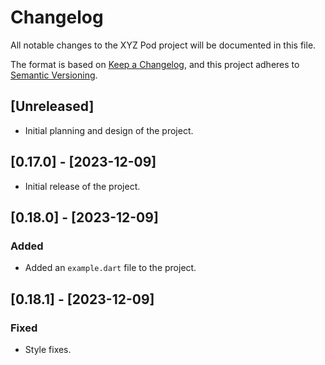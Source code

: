 # Changelog

All notable changes to the XYZ Pod project will be documented in this file.

The format is based on [Keep a Changelog](https://keepachangelog.com/en/1.0.0/),
and this project adheres to [Semantic Versioning](https://semver.org/spec/v2.0.0.html).

## [Unreleased]

- Initial planning and design of the project.

## [0.17.0] - [2023-12-09]

- Initial release of the project.

## [0.18.0] - [2023-12-09]

### Added

- Added an `example.dart` file to the project.

## [0.18.1] - [2023-12-09]

### Fixed

- Style fixes.